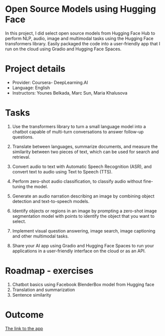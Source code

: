 # Open Source Models using Hugging Face

In this project, I did select open source models from Hugging Face Hub to perform NLP, audio, image and multimodal tasks using the Hugging Face transformers library. Easily packaged the code into a user-friendly app that I run on the cloud using Gradio and Hugging Face Spaces.

# Project details

- Provider: Coursera- DeepLearning.AI
- Language: English
- Instructors: Younes Belkada, Marc Sun, Maria Khalusova

# Tasks

1. Use the transformers library to turn a small language model into a chatbot capable of multi-turn conversations to answer follow-up questions.

2. Translate between languages, summarize documents, and measure the similarity between two pieces of text, which can be used for search and retrieval.

3. Convert audio to text with Automatic Speech Recognition (ASR), and convert text to audio using Text to Speech (TTS).

4. Perform zero-shot audio classification, to classify audio without fine-tuning the model.

5. Generate an audio narration describing an image by combining object detection and text-to-speech models.  

6. Identify objects or regions in an image by prompting a zero-shot image segmentation model with points to identify the object that you want to select.

7. Implement visual question answering, image search, image captioning and other multimodal tasks.

8. Share your AI app using Gradio and Hugging Face Spaces to run your applications in a user-friendly interface on the cloud or as an API.

# Roadmap - exercises

1. Chatbot basics using Facebook BlenderBox model from Hugging face
2. Translation and summarization
3. Sentence similarity

# Outcome

[The link to the app]()

 
